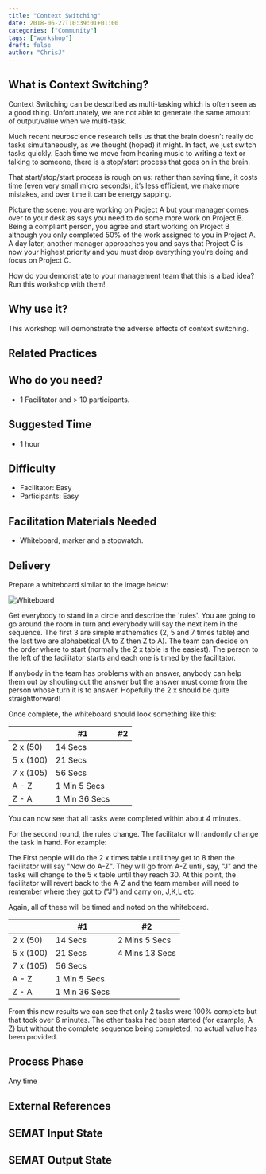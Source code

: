 ```yaml
---
title: "Context Switching"
date: 2018-06-27T10:39:01+01:00
categories: ["Community"]
tags: ["workshop"]
draft: false
author: "ChrisJ"
---
```


## What is Context Switching?

Context Switching can be described as multi-tasking which is often seen as a good thing.  Unfortunately, we are not able to generate the same amount of output/value when we multi-task.

Much recent neuroscience research tells us that the brain doesn’t really do tasks simultaneously, as we thought (hoped) it might. In fact, we just switch tasks quickly. Each time we move from hearing music to writing a text or talking to someone, there is a stop/start process that goes on in the brain.

That start/stop/start process is rough on us: rather than saving time, it costs time (even very small micro seconds), it’s less efficient, we make more mistakes, and over time it can be energy sapping.

Picture the scene: you are working on Project A but your manager comes over to your desk as says you need to do some more work on Project B.  Being a compliant person, you agree and start working on Project B although you only completed 50% of the work assigned to you in Project A. A day later, another manager approaches you and says that Project C is now your highest priority and you must drop everything you're doing and focus on Project C.

How do you demonstrate to your management team that this is a bad idea? Run this workshop with them!

## Why use  it?
This workshop will demonstrate the adverse effects of context switching.

## Related Practices

## Who do you need?

- 1 Facilitator and > 10 participants.


## Suggested Time

- 1 hour


## Difficulty
- Facilitator: Easy
- Participants: Easy

## Facilitation Materials Needed

- Whiteboard, marker and a stopwatch.

## Delivery
Prepare a whiteboard similar to the image below:

![Whiteboard](/images/context-switch.jpg)

Get everybody to stand in a circle and describe the 'rules'.  You are going to go around the room in turn and everybody will say the next item in the sequence. The first 3 are simple mathematics (2, 5 and 7 times table) and the last two are alphabetical (A to Z then Z to A).  The team can decide on the order where to start (normally the 2 x table is the easiest).  The person to the left of the facilitator starts and each one is timed by the facilitator.

If anybody in the team has problems with an answer, anybody can help them out by shouting out the answer but the answer must come from the person whose turn it is to answer.  Hopefully the 2 x should be quite straightforward!

Once complete, the whiteboard should look something like this:

| | #1 | #2 |
| -------------- | ------ | -------- |
| 2 x (50) | 14 Secs  |   |   
| 5 x (100) | 21 Secs  |   |  
| 7 x (105) | 56 Secs  |   |  
| A - Z |   1 Min 5 Secs  |     |
| Z - A | 1 Min 36 Secs   |     |  |

You can now see that all tasks were completed within about 4 minutes.

For the second round, the rules change.  The facilitator will randomly change the task in hand.  For example:

The First people will do the 2 x times table until they get to 8 then the facilitator will say "Now do A-Z".  They will go from A-Z until, say, "J" and the tasks will change to the 5 x table until they reach 30.  At this point, the facilitator will revert back to the A-Z and the team member will need to remember where they got to ("J") and carry on, J,K,L etc.

Again, all of these will be timed and noted on the whiteboard.

| | #1 | #2 |
| -------------- | ------ | -------- |
| 2 x (50) | 14 Secs  | 2 Mins 5 Secs  |   
| 5 x (100) | 21 Secs  |  4 Mins 13 Secs |  
| 7 x (105) | 56 Secs  |   |  
| A - Z |   1 Min 5 Secs  |     |
| Z - A | 1 Min 36 Secs   |     |  |

From this new results we can see that only 2 tasks were 100% complete but that took over 6 minutes.  The other tasks had been started (for example, A-Z) but without the complete sequence being completed, no actual value has been provided.


## Process Phase
Any time

## External References

## SEMAT Input State

## SEMAT Output State
